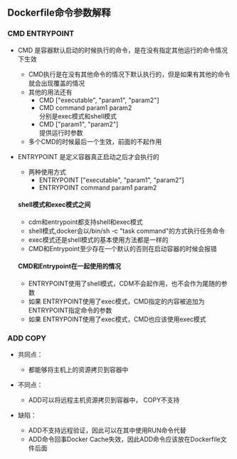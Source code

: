 ## Dockerfile命令参数解释

### CMD ENTRYPOINT
- CMD 是容器默认启动的时候执行的命令，是在没有指定其他运行的命令情况下生效
	- CMD执行是在没有其他命令的情况下默认执行的，但是如果有其他的命令就会出现覆盖的情况
	- 其他的用法还有
		- CMD ["executable", "param1", "param2"]
		- CMD command param1 param2  
			分别是exec模式和shell模式
		- CMD ["param1", "param2"]  
			提供运行时参数
	- 多个CMD的时候最后一个生效，前面的不起作用
	
- ENTRYPOINT 是定义容器真正启动之后才会执行的
	- 两种使用方式
		- ENTRYPOINT ["executable", "param1", "param2"]
		- ENTRYPOINT command param1 param2
		
	#### shell模式和exec模式之间
	- cdm和entrypoint都支持shell和exec模式
	- shell模式,docker会以/bin/sh -c "task command"的方式执行任务命令
	- exec模式还是shell模式的基本使用方法都是一样的
	- CMD和Entrypoint至少存在一个默认的否则在启动容器的时候会报错
	
	
	#### CMD和Entrypoint在一起使用的情况
	- ENTRYPOINT使用了shell模式，CDM不会起作用，也不会作为尾随的参数
	- 如果 ENTRYPOINT使用了exec模式，CMD指定的内容被追加为 ENTRYPOINT指定命令的参数
	- 如果 ENTRYPOINT使用了exec模式，CMD也应该使用exec模式
	
	
### ADD COPY
- 共同点：
	- 都能够将主机上的资源拷贝到容器中

- 不同点：
	- ADD可以将远程主机资源拷贝到容器中， COPY不支持
	
- 缺陷：
	- ADD不支持远程验证，因此可以在其中使用RUN命令代替
	- ADD命令回事Docker Cache失效，因此ADD命令应该放在Dockerfile文件后面